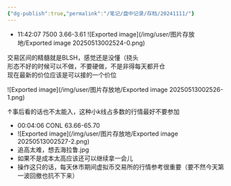 ```yaml
---
{"dg-publish":true,"permalink":"/笔记/盘中记录/存档/20241111/"}
---
```


- 11:42:07 7500 3.66-3.61
![Exported image](/img/user/图片存放地/Exported image 20250513002524-0.png)

交易区间的精髓就是BLSH，感觉还是没懂（挠头  
形态不好的时候可以不做，不要硬做，不是非得每天都开仓  
现在最新的价位应该是可以接的一个价位

![Exported image](/img/user/图片存放地/Exported image 20250513002526-1.png)

↑事后看的话也不太能入，这种小k线占多数的行情最好不要参加
 - 00:04:06 CONL 63.66-65.70
- ![Exported image](/img/user/图片存放地/Exported image 20250513002527-2.png)
- 追高太难，想去海拉鲁.jpg
- 如果不是成本太高应该还可以继续拿一会儿
- 操作这只的话，每天休市期间虚拟币交易所的行情参考很重要（要不然今天第一波回撤也抗不下来）